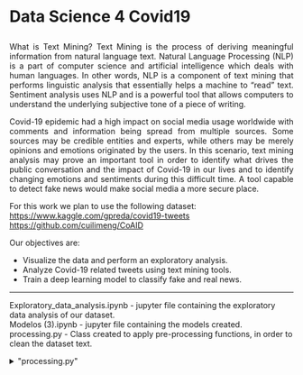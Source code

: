 # **<p align="justify">Data Science 4 Covid19</p>**  

<p align="justify">
What is Text Mining? Text Mining is the process of deriving meaningful information from natural language text. Natural Language Processing (NLP) is a part of computer science and artificial intelligence which deals with human languages. In other words, NLP is a component of text mining that performs linguistic analysis that essentially helps a machine to “read” text. Sentiment analysis uses NLP and is a powerful tool that allows computers to understand the underlying subjective tone of a piece of writing.
</p>

<p align="justify">
Covid-19 epidemic had a high impact on social media usage worldwide with comments and information being spread from multiple sources. Some sources may be credible entities and experts, while others may be merely opinions and emotions originated by the users. In this scenario, text mining analysis may prove an important tool in order to identify what drives the public conversation and the impact of Covid-19 in our lives and to identify changing emotions and sentiments during this difficult time. A tool capable to detect fake news would make social media a more secure place.<br/>

For this work we plan to use the following dataset:<br/>
https://www.kaggle.com/gpreda/covid19-tweets<br/>
https://github.com/cuilimeng/CoAID  
</p>

Our objectives are:  
* Visualize the data and perform an exploratory analysis.  
* Analyze Covid-19 related tweets using text mining tools.  
* Train a deep learning model to classify fake and real news.  

---

Exploratory_data_analysis.ipynb - jupyter file containing the exploratory data analysis of our dataset.<br/>
Modelos (3).ipynb - jupyter file containing the models created.<br/>
processing.py - Class created to apply pre-processing functions, in order to clean the dataset text.<br/>

<details>
<summary>"processing.py"</summary>
<font size="5">
<p align="justify">
It transforms text into amore digestible form so that deep learning algorithms can perform better.<br/>
There are the main componentsabout doing text pre-processing:<br/>

* Remove extra whitespaces
* Convert accented characters
* Remove special characters and numbers•  Lowercase the text
* Remove common words that have no impact in the process of classification (’stopwords’)
* Apply stemming, reducing inflected/derived words to their word stem, base or root form.
* Tokenization - splitting strings of text into smaller pieces, or “tokens”. Paragraphs can be tokenizedinto sentences and sentences can be tokenized into words
* Encoding - Assign a numerical character to each token, a applying a process a post padding, to fillwith zeros, the vectors under the length of 30 tokens.
* Assign the respective dimensions of the pre-trained Embedding, to each word (represented bynumbers after the encoding). In this case we tested with two different Embeddings from Glove. Theglove.twitter.27b, an embbeding oriented to twitter text mining and glove.6B, developed for newscontent. Since we are working directly with the content and titles of the news shared on Twitter andnot with the posts per say shared on the platform, the second one should provide better results.
</p>
</font>
</details>

























